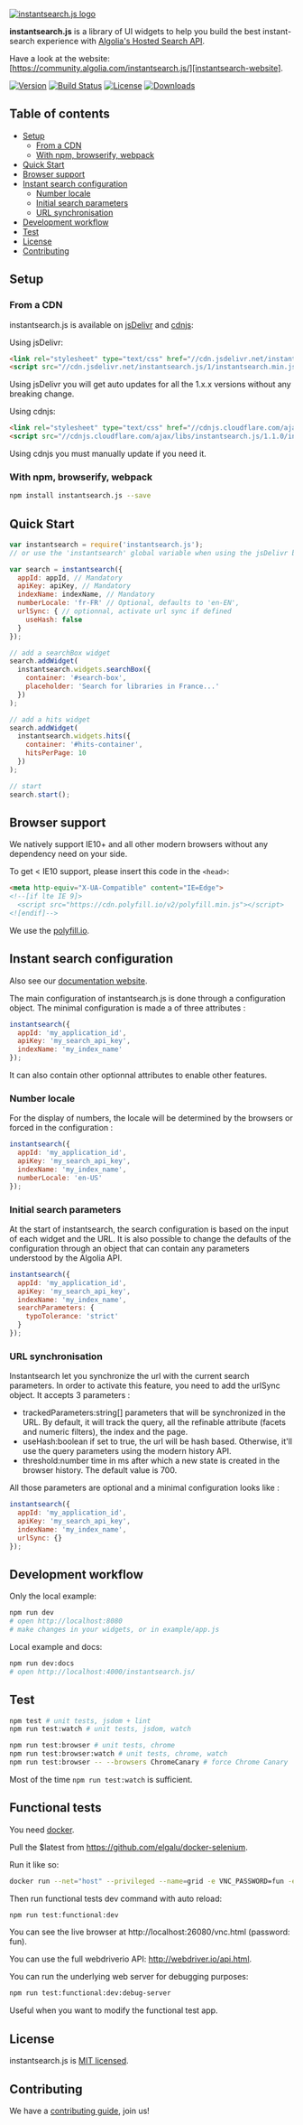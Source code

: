 [![instantsearch.js logo][readme-logo]][logo-url]

**instantsearch.js** is a library of UI widgets to help you build the best instant-search experience with [Algolia's Hosted Search API](https://www.algolia.com/?utm_medium=social-owned&utm_source=GitHub&utm_campaign=InstantSearch%20repository).

Have a look at the website: [https://community.algolia.com/instantsearch.js/][instantsearch-website].

[![Version][version-svg]][package-url] [![Build Status][travis-svg]][travis-url] [![License][license-image]][license-url] [![Downloads][downloads-image]][downloads-url]

[travis-svg]: https://img.shields.io/travis/algolia/instantsearch.js/master.svg?style=flat-square
[travis-url]: https://travis-ci.org/algolia/instantsearch.js
[license-image]: http://img.shields.io/badge/license-MIT-green.svg?style=flat-square
[license-url]: LICENSE
[downloads-image]: https://img.shields.io/npm/dm/instantsearch.js.svg?style=flat-square
[downloads-url]: http://npm-stat.com/charts.html?package=instantsearch.js
[version-svg]: https://img.shields.io/npm/v/instantsearch.js.svg?style=flat-square
[package-url]: https://npmjs.org/package/instantsearch.js
[readme-logo]: ./docs/readme-logo.png
[logo-url]: https://community.algolia.com/instantsearch.js/
[instantsearch-website]: https://community.algolia.com/instantsearch.js/?utm_medium=social-owned&utm_source=GitHub&utm_campaign=InstantSearch%20repository
[instantsearch-website-docs]: https://community.algolia.com/instantsearch.js/documentation/?utm_medium=social-owned&utm_source=GitHub&utm_campaign=InstantSearch%20repository

## Table of contents

<!-- START doctoc generated TOC please keep comment here to allow auto update -->
<!-- DON'T EDIT THIS SECTION, INSTEAD RE-RUN doctoc TO UPDATE -->


- [Setup](#setup)
  - [From a CDN](#from-a-cdn)
  - [With npm, browserify, webpack](#with-npm-browserify-webpack)
- [Quick Start](#quick-start)
- [Browser support](#browser-support)
- [Instant search configuration](#instant-search-configuration)
  - [Number locale](#number-locale)
  - [Initial search parameters](#initial-search-parameters)
  - [URL synchronisation](#url-synchronisation)
- [Development workflow](#development-workflow)
- [Test](#test)
- [License](#license)
- [Contributing](#contributing)

<!-- END doctoc generated TOC please keep comment here to allow auto update -->

## Setup

### From a CDN

instantsearch.js is available on [jsDelivr](https://www.jsdelivr.com/) and [cdnjs](https://cdnjs.com):

Using jsDelivr:
```html
<link rel="stylesheet" type="text/css" href="//cdn.jsdelivr.net/instantsearch.js/1/instantsearch.min.css" />
<script src="//cdn.jsdelivr.net/instantsearch.js/1/instantsearch.min.js"></script>
```

Using jsDelivr you will get auto updates for all the 1.x.x versions without any breaking change.

Using cdnjs:
```html
<link rel="stylesheet" type="text/css" href="//cdnjs.cloudflare.com/ajax/libs/instantsearch.js/1.1.0/instantsearch.min.css" />
<script src="//cdnjs.cloudflare.com/ajax/libs/instantsearch.js/1.1.0/instantsearch.min.js"></script>
```

Using cdnjs you must manually update if you need it.

### With npm, browserify, webpack

```sh
npm install instantsearch.js --save
```

## Quick Start

```js
var instantsearch = require('instantsearch.js');
// or use the 'instantsearch' global variable when using the jsDelivr build

var search = instantsearch({
  appId: appId, // Mandatory
  apiKey: apiKey, // Mandatory
  indexName: indexName, // Mandatory
  numberLocale: 'fr-FR' // Optional, defaults to 'en-EN',
  urlSync: { // optionnal, activate url sync if defined
    useHash: false
  }
});

// add a searchBox widget
search.addWidget(
  instantsearch.widgets.searchBox({
    container: '#search-box',
    placeholder: 'Search for libraries in France...'
  })
);

// add a hits widget
search.addWidget(
  instantsearch.widgets.hits({
    container: '#hits-container',
    hitsPerPage: 10
  })
);

// start
search.start();
```
## Browser support

We natively support IE10+ and all other modern browsers without any dependency need
on your side.

To get < IE10 support, please insert this code in the `<head>`:

```html
<meta http-equiv="X-UA-Compatible" content="IE=Edge">
<!--[if lte IE 9]>
  <script src="https://cdn.polyfill.io/v2/polyfill.min.js"></script>
<![endif]-->
```

We use the [polyfill.io](https://cdn.polyfill.io/v2/docs/).

## Instant search configuration

Also see our [documentation website][instantsearch-website-docs].

The main configuration of instantsearch.js is done through a configuration object.
The minimal configuration is made a of three attributes :

```js
instantsearch({
  appId: 'my_application_id',
  apiKey: 'my_search_api_key',
  indexName: 'my_index_name'
});
```

It can also contain other optionnal attributes to enable other features.

### Number locale

For the display of numbers, the locale will be determined by
the browsers or forced in the configuration :

```js
instantsearch({
  appId: 'my_application_id',
  apiKey: 'my_search_api_key',
  indexName: 'my_index_name',
  numberLocale: 'en-US'
});
```

### Initial search parameters

At the start of instantsearch, the search configuration is based on the input
of each widget and the URL. It is also possible to change the defaults of 
the configuration through an object that can contain any parameters understood
by the Algolia API.

```js
instantsearch({
  appId: 'my_application_id',
  apiKey: 'my_search_api_key',
  indexName: 'my_index_name',
  searchParameters: {
    typoTolerance: 'strict'
  }
});
```

### URL synchronisation

Instantsearch let you synchronize the url with the current search parameters.
In order to activate this feature, you need to add the urlSync object. It accepts
3 parameters : 
   - trackedParameters:string[] parameters that will be synchronized in the
      URL. By default, it will track the query, all the refinable attribute (facets and numeric
      filters), the index and the page.
   - useHash:boolean if set to true, the url will be hash based. Otherwise,
      it'll use the query parameters using the modern history API.
   - threshold:number time in ms after which a new state is created in the browser
      history. The default value is 700.

All those parameters are optional and a minimal configuration looks like :

```js
instantsearch({
  appId: 'my_application_id',
  apiKey: 'my_search_api_key',
  indexName: 'my_index_name',
  urlSync: {}
});
```

## Development workflow

Only the local example:

```sh
npm run dev
# open http://localhost:8080
# make changes in your widgets, or in example/app.js
```

Local example and docs:

```sh
npm run dev:docs
# open http://localhost:4000/instantsearch.js/
```

## Test

```sh
npm test # unit tests, jsdom + lint
npm run test:watch # unit tests, jsdom, watch

npm run test:browser # unit tests, chrome
npm run test:browser:watch # unit tests, chrome, watch
npm run test:browser -- --browsers ChromeCanary # force Chrome Canary
```

Most of the time `npm run test:watch` is sufficient.

## Functional tests

You need [docker](https://docs.docker.com/engine/installation/).

Pull the $latest from https://github.com/elgalu/docker-selenium.

Run it like so:

```sh
docker run --net="host" --privileged --name=grid -e VNC_PASSWORD=fun -e NOVNC=true elgalu/selenium:$latest
```

Then run functional tests dev command with auto reload:

```sh
npm run test:functional:dev
```

You can see the live browser at http://localhost:26080/vnc.html (password: fun).

You can use the full webdriverio API: http://webdriver.io/api.html.

You can run the underlying web server for debugging purposes:

```sh
npm run test:functional:dev:debug-server
```

Useful when you want to modify the functional test app.

## License

instantsearch.js is [MIT licensed](./LICENSE).

## Contributing

We have a [contributing guide](CONTRIBUTING.md), join us!
